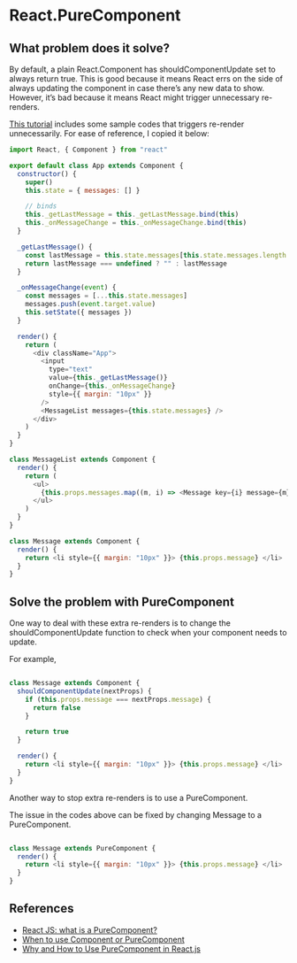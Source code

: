 # React.PureComponent

## What problem does it solve?

By default, a plain React.Component has shouldComponentUpdate set to always return true. This is good because it means React errs on the side of always updating the component in case there’s any new data to show. However, it’s bad because it means React might trigger unnecessary re-renders. 

[This tutorial](https://medium.com/front-end-hacking/using-a-purecomponent-in-reacts-262972f9f1e0) includes some sample codes that triggers re-render unnecessarily. For ease of reference, I copied it below:

```javascript
import React, { Component } from "react"

export default class App extends Component {
  constructor() {
    super()
    this.state = { messages: [] }

    // binds
    this._getLastMessage = this._getLastMessage.bind(this)
    this._onMessageChange = this._onMessageChange.bind(this)
  }

  _getLastMessage() {
    const lastMessage = this.state.messages[this.state.messages.length - 1]
    return lastMessage === undefined ? "" : lastMessage
  }

  _onMessageChange(event) {
    const messages = [...this.state.messages]
    messages.push(event.target.value)
    this.setState({ messages })
  }

  render() {
    return (
      <div className="App">
        <input
          type="text"
          value={this._getLastMessage()}
          onChange={this._onMessageChange}
          style={{ margin: "10px" }}
        />
        <MessageList messages={this.state.messages} />
      </div>
    )
  }
}

class MessageList extends Component {
  render() {
    return (
      <ul>
        {this.props.messages.map((m, i) => <Message key={i} message={m} />)}
      </ul>
    )
  }
}

class Message extends Component {
  render() {
    return <li style={{ margin: "10px" }}> {this.props.message} </li>
  }
}
```

## Solve the problem with PureComponent

One way to deal with these extra re-renders is to change the shouldComponentUpdate function to check when your component needs to update.

For example,

```javascript

class Message extends Component {
  shouldComponentUpdate(nextProps) {
    if (this.props.message === nextProps.message) {
      return false
    }

    return true
  }

  render() {
    return <li style={{ margin: "10px" }}> {this.props.message} </li>
  }
}
```

Another way to stop extra re-renders is to use a PureComponent.

The issue in the codes above can be fixed by changing Message to a PureComponent.

```javascript

class Message extends PureComponent {
  render() {
    return <li style={{ margin: "10px" }}> {this.props.message} </li>
  }
}

```

## References

- [React JS: what is a PureComponent?](http://lucybain.com/blog/2018/react-js-pure-component/)
- [When to use Component or PureComponent](https://codeburst.io/when-to-use-component-or-purecomponent-a60cfad01a81)
- [Why and How to Use PureComponent in React.js](https://60devs.com/pure-component-in-react.html)